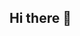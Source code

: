 ## Hi there 👋

<!--
**ManishaG9/ManishaG9** is a ✨ _special_ ✨ repository because its `README.md` (this file) appears on your GitHub profile.

Here are some ideas to get you started:

- 🔭 I’m currently working on data analysis and business analysis projects
- 🌱 I’m currently learning python and R
- 👯 I’m looking to collaborate on powerbi and tableau and any other data visualization tool
- 🤔 I’m looking for help with 
- 💬 Ask me about python,R,powerbi and sql
- 😄 Pronouns: she/her
- ⚡ Fun fact: I am a sushi fan currently :p 
-->
